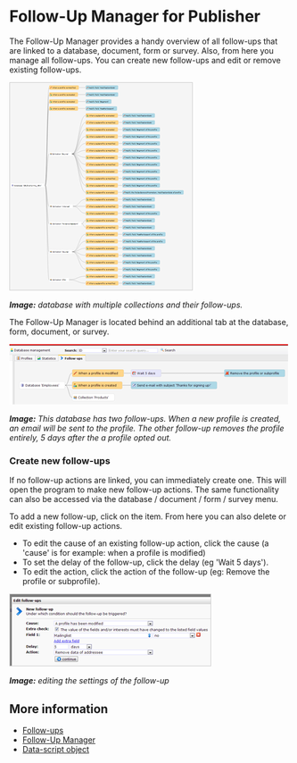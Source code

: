 # Follow-Up Manager for Publisher

The Follow-Up Manager provides a handy overview of all follow-ups that
are linked to a database, document, form or survey. Also, from here you
manage all follow-ups. You can create new follow-ups and edit or remove
existing follow-ups.

![](../images/overview1.png)

***Image:** database with multiple collections and their follow-ups.*

The Follow-Up Manager is located behind an additional tab at the
database, form, document, or survey.

![](../images/follow-up-tab.png)

***Image:** This database has two follow-ups. When a new profile is
created, an email will be sent to the profile. The other follow-up
removes the profile entirely, 5 days after the a profile opted out.*

### Create new follow-ups

If no follow-up actions are linked, you can immediately create one. This
will open the program to make new follow-up actions. The same
functionality can also be accessed via the database / document / form /
survey menu.

To add a new follow-up, click on the item. From here you can also delete
or edit existing follow-up actions.

-   To edit the cause of an existing follow-up action, click the cause
    (a 'cause' is for example: when a profile is modified)
-   To set the delay of the follow-up, click the delay (eg 'Wait 5
    days').
-   To edit the action, click the action of the follow-up (eg: Remove
    the profile or subprofile).

![](../images/edit-follow-up.png)

***Image:** editing the settings of the follow-up*

## More information

* [Follow-ups](./followups)
* [Follow-Up Manager](./follow-up-manager)
* [Data-script object](./followups-scripting.md)
